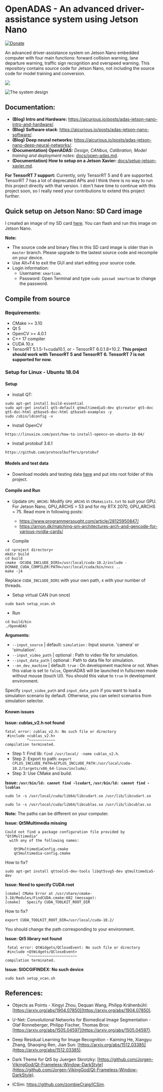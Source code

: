 # OpenADAS - An advanced driver-assistance system using Jetson Nano

[![Donate](https://www.paypalobjects.com/en_US/i/btn/btn_donateCC_LG.gif)](https://aicurious.io/donation/)

An advanced driver-assistance system on Jetson Nano embedded computer with four main functions: forward collision warning, lane departure warning, traffic sign recognition and overspeed warning. This repository contains source code for Jetson Nano, not including the source code for model training and conversion.

[![](docs/images/image.png)](https://www.youtube.com/watch?v=0ykWIfkZxmY)

![The system design](docs/images/hardware-design.png)

## Documentation:

- **(Blog) Intro and Hardware:** <https://aicurious.io/posts/adas-jetson-nano-intro-and-hardware/>.
- **(Blog) Software stack**: <https://aicurious.io/posts/adas-jetson-nano-software/>.
- **(Blog) Deep neural networks:** <https://aicurious.io/posts/adas-jetson-nano-deep-neural-networks/>.
- **(Documentation) OpenADAS:** *Design, CANbus, Calibration, Model training and deployment notes*: [docs/open-adas.md](docs/open-adas.md).
- **(Documentation) How to setup on a Jetson Xavier:** [docs/setup-jetson-xavier.md](docs/setup-jetson-xavier.md).

**For TensorRT 7 support:** Currently, only TensorRT 5 and 6 are supported. TensorRT 7 has a lot of deprecated APIs and I think there is no way to run this project directly with that version. I don't have time to continue with this project soon, so I really need your contributions to extend this project further.

## Quick setup on Jetson Nano: SD Card image

I created an image of my SD card [here](https://1drv.ms/u/s!Av71xxzl6mYZgdZxDoxDnxR-sOERSw?e=S2o1uR). You can flash and run this image on Jetson Nano.

**Note:**

- The source code and binary files in this SD card image is older than in `master` branch. Please upgrade to the lastest source code and recompile on your device.
- Use Alt+F4 to exit the GUI and start editing your source code.
- Login information:
    + Username: `smartcam`.
    + Password: Open Terminal and type `sudo passwd smartcam` to change the password.

## Compile from source

### Requirements:

- CMake >= 3.10
- Qt 5
- OpenCV >= 4.0.1
- C++ 17 compiler
- CUDA 10.x
- TensorRT 5.1.5-1+cuda10.1, or - TensorRT 6.0.1.8+10.2. **This project should work with TensorRT 5 and TensorRT 6. TensorRT 7 is not supported for now.**

### Setup for Linux - Ubuntu 18.04

#### Setup

- Install QT:

```
sudo apt-get install build-essential
sudo apt-get install qt5-default qtmultimedia5-dev qtcreator qt5-doc qt5-doc-html qtbase5-doc-html qtbase5-examples -y
sudo /sbin/ldconfig -v
```

- Install OpenCV

```
https://linuxize.com/post/how-to-install-opencv-on-ubuntu-18-04/
```

- Install protobuf 3.6.1

```
https://github.com/protocolbuffers/protobuf
```

#### Models and test data

- Download models and testing data [here](https://1drv.ms/u/s!Av71xxzl6mYZgddQHbzrtbw9fBGegA?e=M4CvIq) and put into root folder of this project.

#### Compile and Run

- Update `GPU_ARCHS`: Modify `GPU_ARCHS` in `CMakeLists.txt` to suit your GPU. For Jetson Nano, GPU_ARCHS = 53 and for my RTX 2070, GPU_ARCHS = 75. Read more in following posts:
  + <https://www.programmersought.com/article/28125950847/>
  + <https://arnon.dk/matching-sm-architectures-arch-and-gencode-for-various-nvidia-cards/>

- Compile
```
cd <project directory>
mkdir build
cd build
cmake -DCUDA_INCLUDE_DIRS=/usr/local/cuda-10.2/include -DCMAKE_CUDA_COMPILER:PATH=/usr/local/cuda/bin/nvcc ..
make -j4
```

Replace `CUDA_INCLUDE_DIRS` with your own path, `4` with your number of threads.

- Setup virtual CAN (run once)

```
sudo bash setup_vcan.sh
```

- Run
```
cd build/bin
./OpenADAS
```

**Arguments:**

- `--input_source` | default: `simulation` : Input source. 'camera' or 'simulation'.
- `--input_video_path` | optional : Path to video file for simulation.
- `--input_data_path`  | optional : Path to data file for simulation.
- `--on_dev_machine`   | default: `true` : On development machine or not. When this value is set to `false`, OpenADAS will be launched in fullscreen mode without mouse (touch UI). You should this value to `true` in development environment.

Specify `input_video_path` and `input_data_path` if you want to load a simulation scenario by default. Otherwise, you can select scenarios from simulation selector.

#### Known issues

**Issue: cublas_v2.h not found**

```
fatal error: cublas_v2.h: No such file or directory
 #include <cublas_v2.h>
          ^~~~~~~~~~~~~
compilation terminated.
```

- Step 1: Find lib: `find /usr/local/ -name cublas_v2.h`.
- Step 2: Export to path: `export CPLUS_INCLUDE_PATH=$CPLUS_INCLUDE_PATH:/usr/local/cuda-10.2/targets/x86_64-linux/include/`.
- Step 3: Use CMake and build.

**Issue:  `/usr/bin/ld: cannot find -lcudart`, `/usr/bin/ld: cannot find -lcublas`**

```
sudo ln -s /usr/local/cuda/lib64/libcudart.so /usr/lib/libcudart.so
```
```
sudo ln -s /usr/local/cuda/lib64/libcublas.so /usr/lib/libcublas.so
```

**Note:** The paths can be different on your computer.

**Issue: Qt5Multimedia missing**

```
Could not find a package configuration file provided by "Qt5Multimedia"
  with any of the following names:

    Qt5MultimediaConfig.cmake
    qt5multimedia-config.cmake
```

How to fix?

```
sudo apt-get install qttools5-dev-tools libqt5svg5-dev qtmultimedia5-dev
```

**Issue:  Need to specify CUDA root**

```
[cmake] CMake Error at /usr/share/cmake-3.10/Modules/FindCUDA.cmake:682 (message):
[cmake]   Specify CUDA_TOOLKIT_ROOT_DIR
```

How to fix? 

```
export CUDA_TOOLKIT_ROOT_DIR=/usr/local/cuda-10.2/
```

You should change the path corresponding to your environment.

**Issue: Qt5 library not found**

```
 fatal error: QtWidgets/QCloseEvent: No such file or directory
 #include <QtWidgets/QCloseEvent>
          ^~~~~~~~~~~~~~~~~~~~~~~
compilation terminated.
```

**Issue: SIOCGIFINDEX: No such device**

```
sudo bash setup_vcan.sh
```

## References:

- Objects as Points - Xingyi Zhou, Dequan Wang, Philipp Krähenbühl: [https://arxiv.org/abs/1904.07850](https://arxiv.org/abs/1904.07850).

- U-Net: Convolutional Networks for Biomedical Image Segmentation - Olaf Ronneberger, Philipp Fischer, Thomas Brox: [https://arxiv.org/abs/1505.04597](https://arxiv.org/abs/1505.04597).

- Deep Residual Learning for Image Recognition - Kaiming He, Xiangyu Zhang, Shaoqing Ren, Jian Sun: [https://arxiv.org/abs/1512.03385](https://arxiv.org/abs/1512.03385).

- Dark Theme for Qt5 by Juergen Skrotzky: [https://github.com/Jorgen-VikingGod/Qt-Frameless-Window-DarkStyle](https://github.com/Jorgen-VikingGod/Qt-Frameless-Window-DarkStyle).

- ICSim: <https://github.com/zombieCraig/ICSim>.
